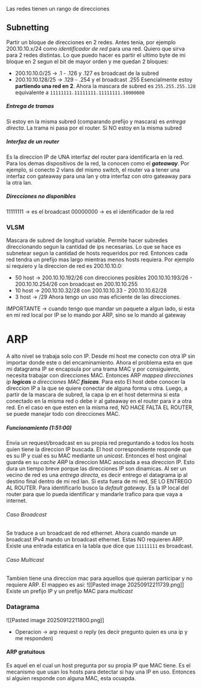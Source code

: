 Las redes tienen un rango de direcciones

## Subnetting
Partir un bloque de direcciones en 2 redes. Antes tenia, por ejemplo 200.10.10.x/24 como *identificador de red* para una red. Quiero que sirva para 2 redes distintas. Lo que puedo hacer es partir el ultimo byte de mi bloque en 2 segun el bit de mayor orden y me quedan 2 bloques:
- 200.10.10.0/25 -> .1 - .126 y .127 es broadcast de la subred
- 200.10.10.128/25 -> .129 - .254 y el broadcast .255
Esencialmente estoy **partiendo una red en 2**. Ahora la mascara de subred es `255.255.255.128`
equivalente a `11111111.11111111.11111111.10000000`
##### Entrega de tramas
Si estoy en la misma subred (comparando prefijo y mascara) es *entrega directa*. La trama ni pasa por el router. Si NO estoy en la misma subred
##### Interfaz de un router
Es la direccion IP de UNA interfaz del router para identificarla en la red. Para los demas dispositivos de la red, la conocen como el ***gateaway***. Por ejemplo, si conecto 2 vlans del mismo switch, el router va a tener una interfaz con gateaway para una lan y otra interfaz con otro gateaway para la otra lan.

##### Direcciones no disponibles
11111111 -> es el broadcast
00000000 -> es el identificador de la red

### VLSM
Mascara de subred de longitud variable. Permite hacer subredes direccionando segun la cantidad de ips necesarias. Lo que se hace es subnetear segun la cantidad de hosts requeridos por red. Entonces cada red tendra un prefijo mas largo mientras menos hosts requiera. Por ejemplo si requiero y la direccion de red es 200.10.10.0:
- 50 host -> 200.10.10.192/26 con direcciones posibles 200.10.10.193/26 - 200.10.10.254/26 con broadcast en 200.10.10.255
- 10 host -> 200.10.10.32/28 con 200.10.10.33 - 200.10.10.62/28 
- 3 host -> /29
Ahora tengo un uso mas eficiente de las direcciones.

IMPORTANTE -> cuando tengo que mandar un paquete a algun lado, si esta en mi red local por IP se lo mando por ARP, sino se lo mando al gateway
# ARP
A alto nivel se trabaja solo con IP. Desde mi host me conecto con otra IP sin importar donde este o del encaminamiento. Ahora el problema esta en que mi datagrama IP se encapsula por una trama MAC y por consiguiente, necesita trabajar con direcciones MAC. Entonces ARP *mappea direcciones ip **logicas** a direcciones MAC **fisicas***. 
Para esto El host debe conocer la direccion IP a la que se quiere conectar de alguna forma u otra. Luego, a partir de la mascara de subred, la capa ip en el host determina si esta conectado en la misma red o debe ir al gateaway en el router para ir a otra red. En el caso en que esten en la misma red, NO HACE FALTA EL ROUTER, se puede manejar todo con direcciones MAC.

##### Funcionamiento (1:51:00)
Envia un request/broadcast en su propia red preguntando a todos los hosts quien tiene la direccion IP buscada. El host correspondiente responde que es su IP y cual es su MAC mediante un *unicast*. Entonces el host original guarda en su *cache ARP* la direccion MAC asociada a esa direccion IP. Esto dura un tiempo breve porque las direcciones IP son dinamicas.
Al ser un vecino de red es una *entrega directa*, es decir entrego el datagrama ip al destino final dentro de mi red lan.
Si esta fuera de mi red, SE LO ENTREGO AL ROUTER. Para identificarlo busco la *default gateway*. Es la IP local del router para que lo pueda identificar y mandarle trafico para que vaya a internet.

###### Caso Broadcast
Se traduce a un broadcast de red ethernet. Ahora cuando mande un broadcast IPv4 mando un broadcast ethernet. Estas NO requieren ARP. Existe una entrada estatica en la tabla que dice que `11111111` es broadcast.
###### Caso Multicast
Tambien tiene una direccion mac para aquellos que quieran participar y no requiere ARP. El mappeo es asi:
![[Pasted image 20250912211739.png]]
Existe un prefijo IP y un prefijo MAC para *multicast*
### Datagrama
![[Pasted image 20250912211800.png]]
- Operacion -> arp request o reply (es decir pregunto quien es una ip y me responden)
#### ARP gratuitous
Es aquel en el cual un host pregunta por su propia IP que MAC tiene. Es el mecanismo que usan los hosts para detectar si hay una IP en uso. Entonces si alguien responde con alguna MAC, esta ocuapda.